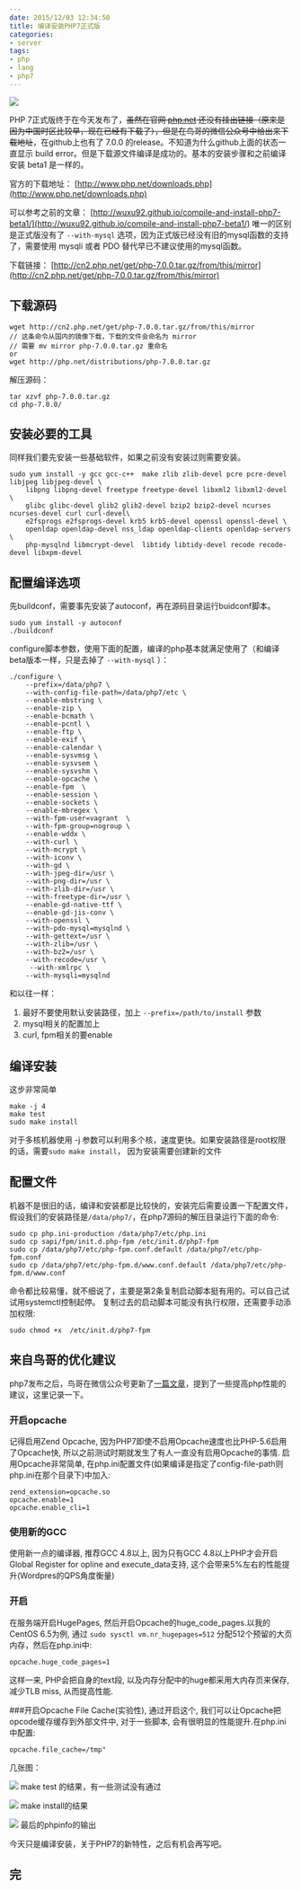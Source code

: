 ```yaml
---
date: 2015/12/03 12:34:50
title: 编译安装PHP7正式版
categories:
- server
tags:
- php
- lang
- php7
---
```

![](/images/php.jpg)

PHP 7正式版终于在今天发布了，<del>虽然在官网 [php.net](php.net) 还没有挂出链接（原来是因为中国时区比较早，现在已经有下载了），但是在鸟哥的微信公众号中给出来下载地址</del>，在github上也有了 7.0.0  的release。不知道为什么github上面的状态一直显示 build error。但是下载源文件编译是成功的。基本的安装步骤和之前编译安装 beta1 是一样的。

官方的下载地址： [http://www.php.net/downloads.php](http://www.php.net/downloads.php)

可以参考之前的文章： [http://wuxu92.github.io/compile-and-install-php7-beta1/](http://wuxu92.github.io/compile-and-install-php7-beta1/) 唯一的区别是正式版没有了 `--with-mysql`  选项，因为正式版已经没有旧的mysql函数的支持了，需要使用 mysqli 或者 PDO 替代早已不建议使用的mysql函数。

下载链接：  [http://cn2.php.net/get/php-7.0.0.tar.gz/from/this/mirror](http://cn2.php.net/get/php-7.0.0.tar.gz/from/this/mirror)

<!-- more -->
## 下载源码 ##
```
wget http://cn2.php.net/get/php-7.0.0.tar.gz/from/this/mirror
// 这条命令从国内的镜像下载，下载的文件会命名为 mirror
// 需要 mv mirror php-7.0.0.tar.gz 重命名
or
wget http://php.net/distributions/php-7.0.0.tar.gz
```
解压源码： 

```
tar xzvf php-7.0.0.tar.gz
cd php-7.0.0/
```

## 安装必要的工具 ##
同样我们要先安装一些基础软件，如果之前没有安装过则需要安装。

```
sudo yum install -y gcc gcc-c++  make zlib zlib-devel pcre pcre-devel  libjpeg libjpeg-devel \
    libpng libpng-devel freetype freetype-devel libxml2 libxml2-devel \
    glibc glibc-devel glib2 glib2-devel bzip2 bzip2-devel ncurses ncurses-devel curl curl-devel\
    e2fsprogs e2fsprogs-devel krb5 krb5-devel openssl openssl-devel \
    openldap openldap-devel nss_ldap openldap-clients openldap-servers \
    php-mysqlnd libmcrypt-devel  libtidy libtidy-devel recode recode-devel libxpm-devel
```

## 配置编译选项 ##
先buildconf，需要事先安装了autoconf，再在源码目录运行buidconf脚本。

```
sudo yum install -y autoconf
./buildconf
```
configure脚本参数，使用下面的配置，编译的php基本就满足使用了（和编译beta版本一样，只是去掉了 `--with-mysql` ）：

```
./configure \
    --prefix=/data/php7 \
    --with-config-file-path=/data/php7/etc \
    --enable-mbstring \
    --enable-zip \
    --enable-bcmath \
    --enable-pcntl \
    --enable-ftp \
    --enable-exif \
    --enable-calendar \
    --enable-sysvmsg \
    --enable-sysvsem \
    --enable-sysvshm \
    --enable-opcache \
    --enable-fpm  \
    --enable-session \
    --enable-sockets \
    --enable-mbregex \
    --with-fpm-user=vagrant  \
    --with-fpm-group=nogroup \
    --enable-wddx \
    --with-curl \
    --with-mcrypt \
    --with-iconv \
    --with-gd \
    --with-jpeg-dir=/usr \
    --with-png-dir=/usr \
    --with-zlib-dir=/usr \
    --with-freetype-dir=/usr \
    --enable-gd-native-ttf \
    --enable-gd-jis-conv \
    --with-openssl \
    --with-pdo-mysql=mysqlnd \
    --with-gettext=/usr \
    --with-zlib=/usr \
    --with-bz2=/usr \
    --with-recode=/usr \
     --with-xmlrpc \
    --with-mysqli=mysqlnd
```
和以往一样：

1. 最好不要使用默认安装路径，加上 ```--prefix=/path/to/install``` 参数
2. mysql相关的配置加上
3. curl, fpm相关的要enable

## 编译安装 ##
这步非常简单

```
make -j 4
make test
sudo make install
```
对于多核机器使用 -j 参数可以利用多个核，速度更快。如果安装路径是root权限的话，需要`sudo make install`， 因为安装需要创建新的文件

## 配置文件 ##
机器不是很旧的话，编译和安装都是比较快的，安装完后需要设置一下配置文件，假设我们的安装路径是`/data/php7/`，在php7源码的解压目录运行下面的命令:

```
sudo cp php.ini-production /data/php7/etc/php.ini
sudo cp sapi/fpm/init.d.php-fpm /etc/init.d/php7-fpm
sudo cp /data/php7/etc/php-fpm.conf.default /data/php7/etc/php-fpm.conf
sudo cp /data/php7/etc/php-fpm.d/www.conf.default /data/php7/etc/php-fpm.d/www.conf
```
命令都比较易懂，就不细说了，主要是第2条复制启动脚本挺有用的。可以自己试试用systemctl控制起停。
复制过去的启动脚本可能没有执行权限，还需要手动添加权限:

```
sudo chmod +x  /etc/init.d/php7-fpm
```

## 来自鸟哥的优化建议
php7发布之后，鸟哥在微信公众号更新了[一篇文章](http://mp.weixin.qq.com/s?__biz=MzIwNDExMjIzNA==&mid=401084310&idx=1&sn=82e16e3096862fc2ca460072bd7350d7&scene=23&srcid=1204VvYIHoePMaPt2VWSNdsh#rd)，提到了一些提高php性能的建议，这里记录一下。

### 开启opcache
记得启用Zend Opcache, 因为PHP7即使不启用Opcache速度也比PHP-5.6启用了Opcache快, 所以之前测试时期就发生了有人一直没有启用Opcache的事情. 启用Opcache非常简单, 在php.ini配置文件(如果编译是指定了config-file-path则php.ini在那个目录下)中加入:

```
zend_extension=opcache.so
opcache.enable=1
opcache.enable_cli=1
```
### 使用新的GCC
使用新一点的编译器, 推荐GCC 4.8以上, 因为只有GCC 4.8以上PHP才会开启Global Register for opline and execute_data支持, 这个会带来5%左右的性能提升(Wordpres的QPS角度衡量)

### 开启
在服务端开启HugePages, 然后开启Opcache的huge_code_pages.以我的CentOS 6.5为例, 通过 `sudo sysctl vm.nr_hugepages=512` 分配512个预留的大页内存，然后在php.ini中:

```
opcache.huge_code_pages=1
```
这样一来, PHP会把自身的text段, 以及内存分配中的huge都采用大内存页来保存, 减少TLB miss, 从而提高性能.

###开启Opcache File Cache(实验性), 
通过开启这个, 我们可以让Opcache把opcode缓存缓存到外部文件中, 对于一些脚本, 会有很明显的性能提升.在php.ini中配置:

```
opcache.file_cache=/tmp"
```

几张图：

![](/images/post/test-result.png)
make test 的结果，有一些测试没有通过

![](/images/post/make-install.png)
make install的结果

![](/images/post/info.php.png)
最后的phpinfo的输出

今天只是编译安装，关于PHP7的新特性，之后有机会再写吧。

## 完 ##